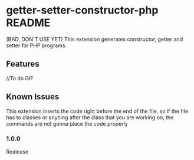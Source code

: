 # getter-setter-constructor-php README

(BAD, DON'T USE YET) This extension generates constructor, getter and setter for PHP programs.

## Features

//To do GIF

## Known Issues

This extension inserts the code right before the end of the file, so if the file has to classes or anyhing after the class that you are working on, the commands are not gonna place the code properly

### 1.0.0

Realease
